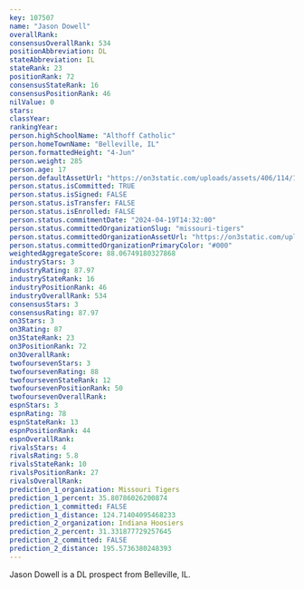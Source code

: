 ```yaml
---
key: 107507
name: "Jason Dowell"
overallRank: 
consensusOverallRank: 534
positionAbbreviation: DL
stateAbbreviation: IL
stateRank: 23
positionRank: 72
consensusStateRank: 16
consensusPositionRank: 46
nilValue: 0
stars: 
classYear: 
rankingYear: 
person.highSchoolName: "Althoff Catholic"
person.homeTownName: "Belleville, IL"
person.formattedHeight: "4-Jun"
person.weight: 285
person.age: 17
person.defaultAssetUrl: "https://on3static.com/uploads/assets/406/114/114406.jpg"
person.status.isCommitted: TRUE
person.status.isSigned: FALSE
person.status.isTransfer: FALSE
person.status.isEnrolled: FALSE
person.status.commitmentDate: "2024-04-19T14:32:00"
person.status.committedOrganizationSlug: "missouri-tigers"
person.status.committedOrganizationAssetUrl: "https://on3static.com/uploads/assets/52/150/150052.svg"
person.status.committedOrganizationPrimaryColor: "#000"
weightedAggregateScore: 88.06749180327868
industryStars: 3
industryRating: 87.97
industryStateRank: 16
industryPositionRank: 46
industryOverallRank: 534
consensusStars: 3
consensusRating: 87.97
on3Stars: 3
on3Rating: 87
on3StateRank: 23
on3PositionRank: 72
on3OverallRank: 
twofoursevenStars: 3
twofoursevenRating: 88
twofoursevenStateRank: 12
twofoursevenPositionRank: 50
twofoursevenOverallRank: 
espnStars: 3
espnRating: 78
espnStateRank: 13
espnPositionRank: 44
espnOverallRank: 
rivalsStars: 4
rivalsRating: 5.8
rivalsStateRank: 10
rivalsPositionRank: 27
rivalsOverallRank: 
prediction_1_organization: Missouri Tigers
prediction_1_percent: 35.80786026200874
prediction_1_committed: FALSE
prediction_1_distance: 124.71404095468233
prediction_2_organization: Indiana Hoosiers
prediction_2_percent: 31.331877729257645
prediction_2_committed: FALSE
prediction_2_distance: 195.5736380248393
---
```

Jason Dowell is a DL prospect from Belleville, IL.
